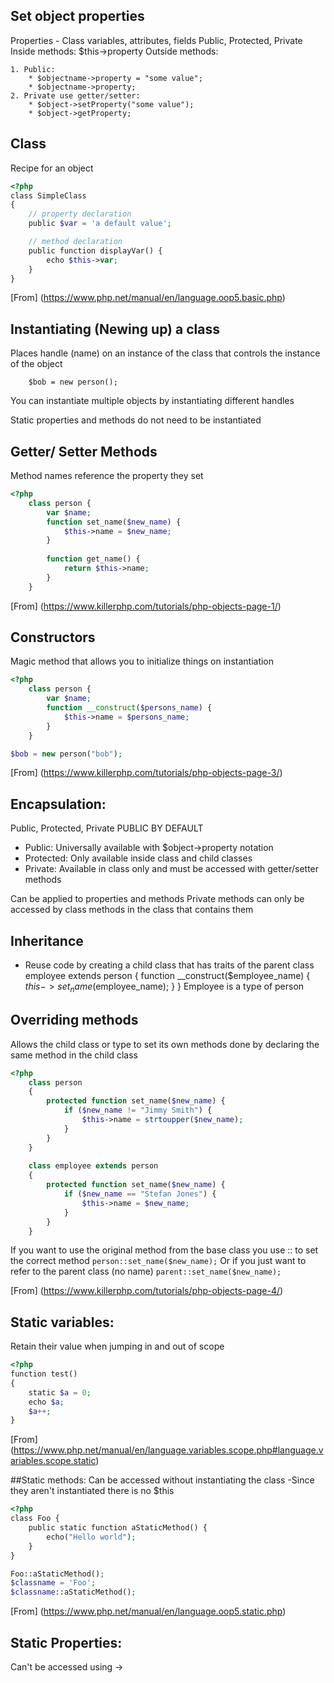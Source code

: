 ## Set object properties
Properties - Class variables, attributes, fields
Public, Protected, Private
Inside methods:  $this->property
Outside methods: 

	1. Public:
		* $objectname->property = "some value";
		* $objectname->property;
	2. Private use getter/setter:
		* $object->setProperty("some value");
		* $object->getProperty;

## Class 
Recipe for an object

```php
<?php
class SimpleClass
{
    // property declaration
    public $var = 'a default value';

    // method declaration
    public function displayVar() {
        echo $this->var;
    }
}
```
[From] (https://www.php.net/manual/en/language.oop5.basic.php)


## Instantiating (Newing up) a class
Places handle (name) on an instance of the class that controls the instance of the object
``` 
    $bob = new person(); 
```
You can instantiate multiple objects by instantiating different handles

Static properties and methods do not need to be instantiated

## Getter/ Setter Methods
Method names reference the property they set

```php
<?php 
	class person {
		var $name; 
		function set_name($new_name) { 
			$this->name = $new_name;  
 		}
 
   		function get_name() {
			return $this->name;
		}
	} 
```
[From] (https://www.killerphp.com/tutorials/php-objects-page-1/)

## Constructors
Magic method that allows you to initialize things on instantiation

```php
<?php 		
	class person {
		var $name;
		function __construct($persons_name) {		
			$this->name = $persons_name;		
		}		  
	}

$bob = new person("bob"); 
```

[From] (https://www.killerphp.com/tutorials/php-objects-page-3/)

## Encapsulation: 
Public, Protected, Private
PUBLIC BY DEFAULT
* Public: Universally available with $object->property notation
* Protected: Only available inside class and child classes
* Private: Available in class only and must be accessed with getter/setter methods

Can be applied to properties and methods
Private methods can only be accessed by class methods in the class that contains them

## Inheritance 
- Reuse code by creating a child class that has traits of the parent
class employee extends person 
{
	function __construct($employee_name) {
		$this->set_name($employee_name);
	}
}
Employee is a type of person

## Overriding methods
Allows the child class or type to set its own methods done by declaring the same method in the child class

```php
<?php
	class person 
	{
		protected function set_name($new_name) {
			if ($new_name != "Jimmy Smith") {
				$this->name = strtoupper($new_name);
			}
		}
	} 
 
	class employee extends person 
	{
		protected function set_name($new_name) {
			if ($new_name == "Stefan Jones") {
				$this->name = $new_name;
			}
		}
	}
```

If you want to use the original method from the base class you use :: to set the correct method
	``` person::set_name($new_name); ```
Or if you just want to refer to the parent class (no name)
	``` parent::set_name($new_name); ```
	
[From] (https://www.killerphp.com/tutorials/php-objects-page-4/)


## Static variables:
Retain their value when jumping in and out of scope

```php
<?php
function test()
{
    static $a = 0;
    echo $a;
    $a++;
}
```

[From] (https://www.php.net/manual/en/language.variables.scope.php#language.variables.scope.static)

##Static methods: 
Can be accessed without instantiating the class
	-Since they aren't instantiated there is no $this

```php
<?php
class Foo {
    public static function aStaticMethod() {
        echo("Hello world");
    }
}

Foo::aStaticMethod();
$classname = 'Foo';
$classname::aStaticMethod();
```

[From] (https://www.php.net/manual/en/language.oop5.static.php)

## Static Properties:
Can't be accessed using ->
